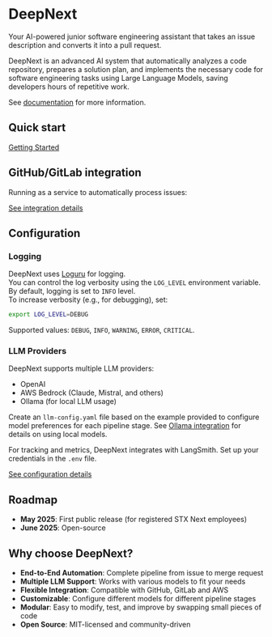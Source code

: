 # DeepNext

Your AI-powered junior software engineering assistant that takes an issue description and converts it into a pull request.

DeepNext is an advanced AI system that automatically analyzes a code repository, prepares a solution plan, and implements the necessary code for software engineering tasks using Large Language Models, saving developers hours of repetitive work.

See [documentation](https://stxnext.github.io/deep-next/) for more information.

## Quick start

[Getting Started](https://stxnext.github.io/deep-next/getting-started.html)

## GitHub/GitLab integration

Running as a service to automatically process issues:

[See integration details](https://stxnext.github.io/deep-next/integration.html)

## Configuration

### Logging

DeepNext uses [Loguru](https://loguru.readthedocs.io/) for logging.  
You can control the log verbosity using the `LOG_LEVEL` environment variable.  
By default, logging is set to `INFO` level.  
To increase verbosity (e.g., for debugging), set:

```sh
export LOG_LEVEL=DEBUG
```

Supported values: `DEBUG`, `INFO`, `WARNING`, `ERROR`, `CRITICAL`.

### LLM Providers

DeepNext supports multiple LLM providers:
- OpenAI
- AWS Bedrock (Claude, Mistral, and others)
- Ollama (for local LLM usage)

Create an `llm-config.yaml` file based on the example provided to configure model preferences for each pipeline stage. See [Ollama integration](docs/ollama-integration.md) for details on using local models.

For tracking and metrics, DeepNext integrates with LangSmith. Set up your credentials in the `.env` file.

[See configuration details](https://stxnext.github.io/deep-next/configuration.html)

## Roadmap

- **May 2025**: First public release (for registered STX Next employees)
- **June 2025**: Open-source

## Why choose DeepNext?

- **End-to-End Automation**: Complete pipeline from issue to merge request
- **Multiple LLM Support**: Works with various models to fit your needs
- **Flexible Integration**: Compatible with GitHub, GitLab and AWS
- **Customizable**: Configure different models for different pipeline stages
- **Modular**: Easy to modify, test, and improve by swapping small pieces of code
- **Open Source**: MIT-licensed and community-driven
